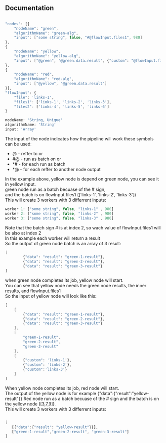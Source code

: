
## Documentation

```js

"nodes": [{
    "nodeName": "green",
    "algorithmName": "green-alg",
    "input": ["some string", false, "#@flowInput.files1", 980]
},
{
    "nodeName": "yellow",
    "algorithmName": "yellow-alg",
    "input": ["@green", "@green.data.result", {"custom": "@flowInput.files1"}]
},
{
    "nodeName": "red",
    "algorithmName": "red-alg",
    "input": ["@yellow", "@green.data.result"]
}],
"flowInput": {
    "file": 'links-1',
    "files1": ['links-1', 'links-2', 'links-3'],
    "files2": ['links-4', 'links-5', 'links-6']
}

nodeName: 'String, Unique'
algorithmName: 'String'
input: 'Array'

```

The input of the node indicates how the pipeline will work
these symbols can be used:

- @  - reffer to <node> or <flowInput>
- #@ - run as batch on <node> or <flowInput>
- *# - for each run as batch
- *@ - for each reffer to another node output

In the example above, yellow node is depend on green node, you can see it in yellow input.  
green node run as a batch becuase of the # sign,   
and the batch is on flowInput.files1 (['links-1', 'links-2', 'links-3'])  
This will create 3 workers with 3 differrent inputs:  

```js
worker 1: ["some string", false, "links-1" , 980]
worker 2: ["some string", false, "links-2" , 980]
worker 3: ["some string", false, "links-3" , 980]

```

Note that the batch sign # is at index 2, so wach value of flowInput.files1 will be also at index 2  
In this example each worker will return a result  
So the output of green node batch is an array of 3 result:  
```js
[
        {"data": "result": "green-1-result"},
        {"data": "result": "green-2-result"},
        {"data": "result": "green-3-result"}
]
```
when green node completes its job, yellow node will start.  
You can see that yellow node needs the green node results, the inner results, and flowInput.files1  
So the input of yellow node will look like this:  
```js
[
    [
        {"data": "result": "green-1-result"},
        {"data": "result": "green-2-result"},
        {"data": "result": "green-3-result"}
    ],
    [
        "green-1-result",
        "green-2-result",
        "green-3-result"
    ],
    [
        {"custom": 'links-1'}, 
        {"custom": 'links-2'}, 
        {"custom":'links-3'}
    ]
]

```
When yellow node completes its job, red node will start.  
The output of the yellow node is for example {"data":{"result":"yellow-result"}}
Red node run as a batch becuase of the # sign and the batch is on the yellow node ([3,7,9]).  
This will create 3 workers with 3 differrent inputs: 
```js

[
   [{"data":{"result": "yellow-result"}}],
   ["green-1-result","green-2-result", "green-3-result"]
]


```